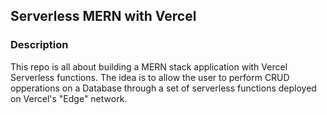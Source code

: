 ## Serverless MERN with Vercel
### Description
This repo is all about building a MERN stack application with Vercel Serverless functions.
The idea is to allow the user to perform CRUD opperations on a Database through a set of serverless functions deployed on Vercel's "Edge" network.

